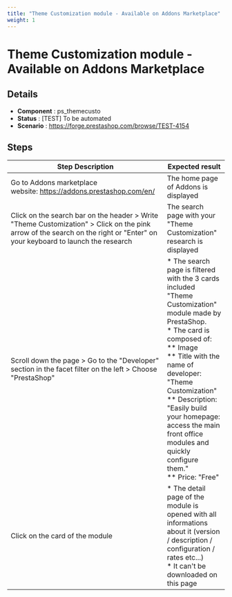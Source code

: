 ```yaml
---
title: "Theme Customization module - Available on Addons Marketplace"
weight: 1
---
```


# Theme Customization module - Available on Addons Marketplace
## Details
* **Component** : ps_themecusto
* **Status** : [TEST] To be automated
* **Scenario** : https://forge.prestashop.com/browse/TEST-4154

## Steps
| Step Description | Expected result |
| ----- | ----- |
| Go to Addons marketplace website: https://addons.prestashop.com/en/ | The home page of Addons is displayed |
| Click on the search bar on the header > Write "Theme Customization" > Click on the pink arrow of the search on the right or "Enter" on your keyboard to launch the research | The search page with your "Theme Customization" research is displayed |
| Scroll down the page > Go to the "Developer" section in the facet filter on the left > Choose "PrestaShop" | * The search page is filtered with the 3 cards included "Theme Customization" module made by PrestaShop.<br> * The card is composed of:<br> ** Image<br> ** Title with the name of developer: "Theme Customization"<br> ** Description: "Easily build your homepage: access the main front office modules and quickly configure them."<br> ** Price: "Free" |
| Click on the card of the module | * The detail page of the module is opened with all informations about it (version / description / configuration / rates etc...)<br> * It can't be downloaded on this page |
